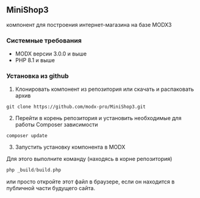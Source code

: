 ## MiniShop3

компонент для построения интернет-магазина на базе MODX3

### Системные требования

- MODX версии 3.0.0 и выше
- PHP 8.1 и выше

### Установка из github

1.  Клонировать компонент из репозитория или скачать и распаковать архив

```
git clone https://github.com/modx-pro/MiniShop3.git
```


2. Перейти в корень репозитория и установить необходимые для работы Composer зависимости

``` 
composer update
```

3. Запустить установку компонента в MODX

Для этого выполните команду (находясь в корне репозитория)

```php 
php _build/build.php  
```

или просто откройте этот файл в браузере, если он находится в публичной части будущего сайта.
